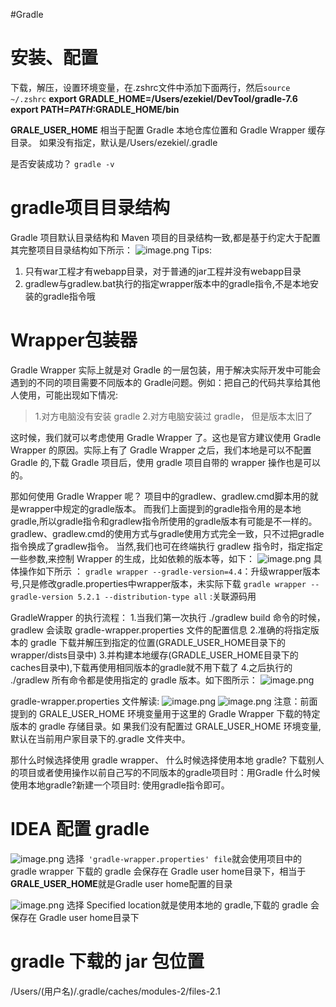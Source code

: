 #Gradle

# 安装、配置
下载，解压，设置环境变量，在.zshrc文件中添加下面两行，然后`source ~/.zshrc`
**export GRADLE_HOME=/Users/ezekiel/DevTool/gradle-7.6**
**export PATH=$PATH:$GRADLE_HOME/bin**

**GRALE_USER_HOME** 相当于配置 Gradle 本地仓库位置和 Gradle Wrapper 缓存目录。
如果没有指定，默认是/Users/ezekiel/.gradle

是否安装成功？
`gradle -v`

# gradle项目目录结构
Gradle 项目默认目录结构和 Maven 项目的目录结构一致,都是基于约定大于配置
其完整项目目录结构如下所示：
![image.png](https://cdn.nlark.com/yuque/0/2023/png/663445/1688774060397-f05a682a-c834-49e2-bed2-300d24d56cc2.png#averageHue=%23f0f0f0&clientId=u0499adff-59f9-4&from=paste&height=368&id=u42020726&originHeight=736&originWidth=1179&originalType=binary&ratio=2&rotation=0&showTitle=false&size=220075&status=done&style=none&taskId=ua3f2fbf5-1de0-47c7-81aa-25fb0eb5f91&title=&width=589.5)
Tips:
1. 只有war工程才有webapp目录，对于普通的jar工程并没有webapp目录
2. gradlew与gradlew.bat执行的指定wrapper版本中的gradle指令,不是本地安装的gradle指令哦

# Wrapper包装器
Gradle Wrapper 实际上就是对 Gradle 的一层包装，用于解决实际开发中可能会遇到的不同的项目需要不同版本的 Gradle问题。例如：把自己的代码共享给其他人使用，可能出现如下情况:
> 1.对方电脑没有安装 gradle
> 2.对方电脑安装过 gradle， 但是版本太旧了

这时候，我们就可以考虑使用 Gradle Wrapper 了。这也是官方建议使用 Gradle Wrapper 的原因。实际上有了 Gradle Wrapper 之后，我们本地是可以不配置 Gradle 的,下载 Gradle 项目后，使用 gradle 项目自带的 wrapper 操作也是可以的。 


那如何使用 Gradle Wrapper 呢？ 
项目中的gradlew、gradlew.cmd脚本用的就是wrapper中规定的gradle版本。
而我们上面提到的gradle指令用的是本地gradle,所以gradle指令和gradlew指令所使用的gradle版本有可能是不一样的。 
gradlew、gradlew.cmd的使用方式与gradle使用方式完全一致，只不过把gradle指令换成了gradlew指令。 
当然,我们也可在终端执行 gradlew 指令时，指定指定一些参数,来控制 Wrapper 的生成，比如依赖的版本等，如下：
![image.png](https://cdn.nlark.com/yuque/0/2023/png/663445/1688774360368-f763d2c1-303e-42c1-b858-d7969ed89057.png#averageHue=%23f8f8f7&clientId=u0499adff-59f9-4&from=paste&height=126&id=ud03c193d&originHeight=148&originWidth=837&originalType=binary&ratio=2&rotation=0&showTitle=false&size=56441&status=done&style=none&taskId=u6150407f-4dd9-4224-a1fe-989477c6776&title=&width=712.5)
具体操作如下所示 ： 
`gradle wrapper --gradle-version=4.4`：升级wrapper版本号,只是修改gradle.properties中wrapper版本，未实际下载 
`gradle wrapper --gradle-version 5.2.1 --distribution-type all` :关联源码用


GradleWrapper 的执行流程：
1.当我们第一次执行 ./gradlew build 命令的时候， gradlew 会读取 gradle-wrapper.properties 文件的配置信息
2.准确的将指定版本的 gradle 下载并解压到指定的位置(GRADLE_USER_HOME目录下的wrapper/dists目录中)
3.并构建本地缓存(GRADLE_USER_HOME目录下的caches目录中),下载再使用相同版本的gradle就不用下载了
4.之后执行的 ./gradlew 所有命令都是使用指定的 gradle 版本。如下图所示：
![image.png](https://cdn.nlark.com/yuque/0/2023/png/663445/1688774440260-67db364f-8e34-4559-82b0-efcec238a444.png#averageHue=%23f5f5f5&clientId=u0499adff-59f9-4&from=paste&height=415&id=u790fe59c&originHeight=454&originWidth=810&originalType=binary&ratio=2&rotation=0&showTitle=false&size=64868&status=done&style=none&taskId=u674bef44-a995-4609-b3d9-b4195ab3d97&title=&width=740)

gradle-wrapper.properties 文件解读:
![image.png](https://cdn.nlark.com/yuque/0/2023/png/663445/1688773705419-f722a2f4-ff1d-4dd1-a836-48be2928a9d7.png#averageHue=%23525542&clientId=u0499adff-59f9-4&from=paste&height=161&id=iDWC1&originHeight=322&originWidth=1521&originalType=binary&ratio=2&rotation=0&showTitle=false&size=69145&status=done&style=none&taskId=u8b007560-f083-44e6-a18c-b59f5a0ee9b&title=&width=760.5)
![image.png](https://cdn.nlark.com/yuque/0/2023/png/663445/1688774470639-c8a50db8-00ff-4f37-ad79-daa3f36795a2.png#averageHue=%23f4f4f4&clientId=u0499adff-59f9-4&from=paste&height=190&id=uaf875440&originHeight=274&originWidth=1070&originalType=binary&ratio=2&rotation=0&showTitle=false&size=92888&status=done&style=none&taskId=u81f9cc7e-35a7-47e3-b0f9-a342c5c8686&title=&width=743)
注意：前面提到的 GRALE_USER_HOME 环境变量用于这里的 Gradle Wrapper 下载的特定版本的 gradle 存储目录。如 果我们没有配置过 GRALE_USER_HOME 环境变量,默认在当前用户家目录下的.gradle 文件夹中。


那什么时候选择使用 gradle wrapper、 什么时候选择使用本地 gradle? 
下载别人的项目或者使用操作以前自己写的不同版本的gradle项目时：用Gradle 什么时候使用本地gradle?新建一个项目时: 使用gradle指令即可。



# IDEA 配置 gradle
![image.png](https://cdn.nlark.com/yuque/0/2023/png/663445/1688774952783-592c326b-c362-44c3-87d1-47ef13b65a1a.png#averageHue=%233e4348&clientId=u0499adff-59f9-4&from=paste&height=325&id=u69fef9fe&originHeight=649&originWidth=1247&originalType=binary&ratio=2&rotation=0&showTitle=false&size=116012&status=done&style=none&taskId=ua3947aac-675f-43b3-96ba-8f0e77a0eb0&title=&width=623.5)
选择` 'gradle-wrapper.properties' file`就会使用项目中的gradle wrapper
下载的 gradle 会保存在 Gradle user home目录下，相当于**GRALE_USER_HOME**就是Gradle user home配置的目录


![image.png](https://cdn.nlark.com/yuque/0/2023/png/663445/1688775234649-9d8b203d-c87f-4777-a8dd-15c652a7a123.png#averageHue=%233e4247&clientId=u0499adff-59f9-4&from=paste&height=314&id=ue13596f0&originHeight=628&originWidth=1442&originalType=binary&ratio=2&rotation=0&showTitle=false&size=108685&status=done&style=none&taskId=u441f6596-b524-4b78-81ad-ebd01fa51d6&title=&width=721)
选择 Specified location就是使用本地的 gradle,下载的 gradle 会保存在 Gradle user home目录下

# gradle 下载的 jar 包位置
/Users/(用户名)/.gradle/caches/modules-2/files-2.1
